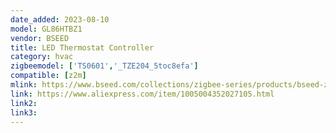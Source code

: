 ```yaml
---
date_added: 2023-08-10
model: GL86HTBZ1
vendor: BSEED
title: LED Thermostat Controller
category: hvac
zigbeemodel: ['TS0601','_TZE204_5toc8efa']
compatible: [z2m]
mlink: https://www.bseed.com/collections/zigbee-series/products/bseed-zigbee-shutter-switch-smart-wall-touch-switch?variant=42121517596827
link: https://www.aliexpress.com/item/1005004352027105.html
link2: 
link3: 
---
```

